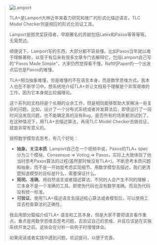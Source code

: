 > 
>
> ![Lamport](http://lamport.azurewebsites.net/leslie.jpg)
>
> TLA+是Lamport大神近年来着力研究和推广的形式化描述语言，TLC Model Checker则是相应的形式化验证工具。
>
> Lamport是图灵奖获得者，早期著名的贡献包括Latex和Paxos等等等等。无需赘述。
>
> 顺便说下，Lamport写的东西，大部分都不容易懂。比如Paxos当年就以难于理解著称，以至于有后来有很多文章专门去解释它，包括Lamport自己写的"Paxos Made Simple"，大家仍然觉得看不懂，Raft的Paper的一个出发点后也是Paxos的难懂。
>
> TLA+相当抽象难懂，但是难懂的不在语言本身，而是数学思维方式。我本人也在不断学习中。想系统地介绍TLA+并让文档易于理解是个非常艰难的工作，因为它本身就比较偏理论。
>
> 这个系列的文档将是个长期的业余工作，但是相信能够帮助大家解决一些复杂的问题。比如，设计了一个分布式系统或者并发算法后，即使运行了一段时间没发现问题，也不能确定真的没有Bug，是否所有的场景都测试到了。在这种情况下，用TLA+去描述算法，再用TLC Model Checker去做验证，就是非常有意义的。
>
> 按照数学模型去思考，有几个好处：
>
> - **抽象、关注本质**. Lamport自己在一个视频中说，Paxos的TLA+ spec分为三个模块，Consensue => Voting => Paxos，实际上大致体现了他当时思考Paxos算法的过程(虽然那时候没有TLA+)。不断思考本质问题和抽象，而不是一开始就考虑实现细节。用数学模型去描述，我们更清楚知道模型的目标是什么，需要保证什么。
> - **简明、准确**。用自然语言或者描述算法，不同的人会产生不同的理解 ，它本身不是一个准确的工具。即使伪代码也没有数学准确。而且伪代码没有统一标准。
> - **可验证**。使用TLA+描述语言去描述核心算法或者模型后，可以使用工具去检查算法的正确性。
>
> 我会用部分篇幅介绍TLA+ 语言和工具本身，但是大家不要把语言看作重点，重点是用数学思维去思考问题，去验证自己的思维，并且应该是在实施系统开发之前。这些会在分析一些例子时慢慢体会。
>
> 如果阅读或者实践中遇到问题，欢迎提问，以便于完善。

